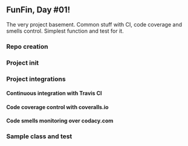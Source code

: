 ## FunFin, Day #01!
The very project basement. Common stuff with CI, code coverage and smells control.
Simplest function and test for it.

### Repo creation

### Project init

### Project integrations

#### Continuous integration with Travis CI

#### Code coverage control with coveralls.io

#### Code smells monitoring over codacy.com

### Sample class and test 
